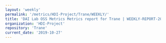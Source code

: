 ```yaml
---
layout: 'weekly'
permalink: '/metrics/HDI-Project/Trane/WEEKLY/'
title: 'DAI Lab OSS Metrics Metrics report for Trane | WEEKLY-REPORT-2019-10-27'
organization: 'HDI-Project'
repository: 'Trane'
current_date: '2019-10-27'
---
```

